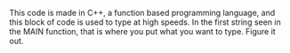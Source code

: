 This code is made in C++, a function based programming language, and this block of code is used to type at high speeds.
In the first string seen in the MAIN function, that is where you put what you want to type.
Figure it out.
